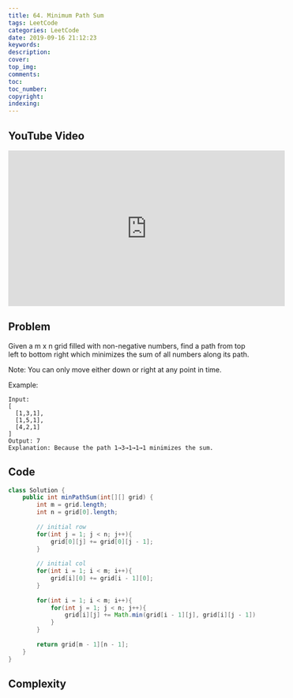 ```yaml
---
title: 64. Minimum Path Sum
tags: LeetCode
categories: LeetCode
date: 2019-09-16 21:12:23
keywords:
description:
cover:
top_img:
comments:
toc:
toc_number:
copyright:
indexing:
---
```

## YouTube Video
<iframe width="560" height="315" src="https://www.youtube.com/embed/G59JEvLWEfU" frameborder="0" allow="accelerometer; autoplay; encrypted-media; gyroscope; picture-in-picture" allowfullscreen></iframe>

## Problem
Given a m x n grid filled with non-negative numbers, find a path from top left to bottom right which minimizes the sum of all numbers along its path.

Note: You can only move either down or right at any point in time.

Example:
```
Input:
[
  [1,3,1],
  [1,5,1],
  [4,2,1]
]
Output: 7
Explanation: Because the path 1→3→1→1→1 minimizes the sum.
```

## Code
```java
class Solution {
    public int minPathSum(int[][] grid) {
        int m = grid.length;
        int n = grid[0].length;
        
        // initial row
        for(int j = 1; j < n; j++){
            grid[0][j] += grid[0][j - 1];
        }
        
        // initial col
        for(int i = 1; i < m; i++){
            grid[i][0] += grid[i - 1][0];
        }
        
        for(int i = 1; i < m; i++){
            for(int j = 1; j < n; j++){
                grid[i][j] += Math.min(grid[i - 1][j], grid[i][j - 1]);
            }
        }
        
        return grid[m - 1][n - 1];
    }
}
```

## Complexity
